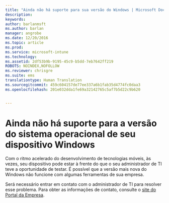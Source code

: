 ```yaml
---
title: "Ainda não há suporte para sua versão do Windows | Microsoft Docs"
description: 
keywords: 
author: barlanmsft
ms.author: barlan
manager: angrobe
ms.date: 12/20/2016
ms.topic: article
ms.prod: 
ms.service: microsoft-intune
ms.technology: 
ms.assetid: 2df53b9b-9195-45c9-b5dd-7eb7642ff219
ROBOTS: NOINDEX,NOFOLLOW
ms.reviewer: chrisgre
ms.suite: ems
translationtype: Human Translation
ms.sourcegitcommit: 459c604157de77ee337a6b1fab35d4774fc0daa3
ms.openlocfilehash: 201e032dda1fe69a32142765c5af7b5d22c9b620


---
```

# <a name="your-windows-devices-operating-system-version-isnt-yet-supported"></a>Ainda não há suporte para a versão do sistema operacional de seu dispositivo Windows

Com o ritmo acelerado do desenvolvimento de tecnologias móveis, às vezes, seu dispositivo pode estar à frente do que o seu administrador de TI teve a oportunidade de testar. É possível que a versão mais nova do Windows não funcione com algumas ferramentas de sua empresa.

Será necessário entrar em contato com o administrador de TI para resolver esse problema. Para obter as informações de contato, consulte o [site do Portal da Empresa](http://portal.manage.microsoft.com).



<!--HONumber=Dec16_HO3-->


